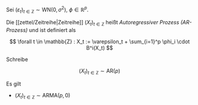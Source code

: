
Sei $(\varepsilon_t)_{t \in \mathbb{Z}} \sim \text{WN}(0, \sigma^2)$, $\phi \in \mathbb{R}^p$.

Die [[zettel/Zeitreihe|Zeitreihe]] $(X_t)_{t \in \mathbb{Z}}$ heißt *Autoregressiver Prozess (AR-Prozess)* und ist definiert als

$$
	\forall t \in \mathbb{Z} : X_t := \varepsilon_t + \sum_{i=1}^p \phi_i \cdot B^i(X_t)
$$

Schreibe

$$
	(X_t)_{t \in \mathbb{Z}} \sim \text{AR}(p)
$$

Es gilt
- $(X_t)_{t \in \mathbb{Z}} \sim \text{ARMA}(p, 0)$